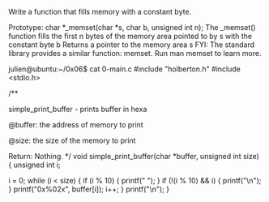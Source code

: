 Write a function that fills memory with a constant byte.

Prototype: char *_memset(char *s, char b, unsigned int n); The _memset() function fills the first n bytes of the memory area pointed to by s with the constant byte b Returns a pointer to the memory area s FYI: The standard library provides a similar function: memset. Run man memset to learn more.

julien@ubuntu:~/0x06$ cat 0-main.c #include "holberton.h" #include <stdio.h>

/**

simple_print_buffer - prints buffer in hexa

@buffer: the address of memory to print

@size: the size of the memory to print

Return: Nothing. */ void simple_print_buffer(char *buffer, unsigned int size) { unsigned int i;

 i = 0;
 while (i < size)
 {
         if (i % 10)
         {
                 printf(" ");
         }
         if (!(i % 10) && i)
         {
                 printf("\n");
         }
         printf("0x%02x", buffer[i]);
         i++;
 }
 printf("\n");
 }

